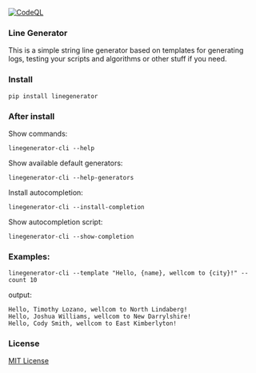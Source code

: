[![CodeQL](https://github.com/vldmrdev/linegenerator/actions/workflows/codeql.yml/badge.svg)](https://github.com/USERNAME/REPO_NAME/actions/workflows/codeql.yml)
### Line Generator

This is a simple string line generator based on templates for generating logs, testing your scripts and algorithms or
other stuff if you need.

### Install

```pip install linegenerator```

### After install

Show commands:

```linegenerator-cli --help```

Show available default generators:

```linegenerator-cli --help-generators```

Install autocompletion:

```linegenerator-cli --install-completion```

Show autocompletion script:

```linegenerator-cli --show-completion```

### Examples:

```linegenerator-cli --template "Hello, {name}, wellcom to {city}!" --count 10```

output:

```
Hello, Timothy Lozano, wellcom to North Lindaberg!
Hello, Joshua Williams, wellcom to New Darrylshire!
Hello, Cody Smith, wellcom to East Kimberlyton!
```

### License

[MIT License](LICENSE)

